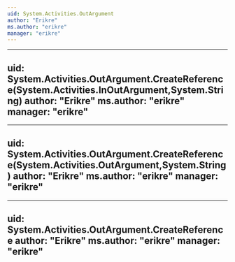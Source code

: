 ```yaml
---
uid: System.Activities.OutArgument
author: "Erikre"
ms.author: "erikre"
manager: "erikre"
---
```


---
uid: System.Activities.OutArgument.CreateReference(System.Activities.InOutArgument,System.String)
author: "Erikre"
ms.author: "erikre"
manager: "erikre"
---

---
uid: System.Activities.OutArgument.CreateReference(System.Activities.OutArgument,System.String)
author: "Erikre"
ms.author: "erikre"
manager: "erikre"
---

---
uid: System.Activities.OutArgument.CreateReference
author: "Erikre"
ms.author: "erikre"
manager: "erikre"
---
